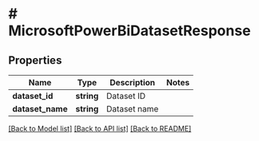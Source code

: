# # MicrosoftPowerBiDatasetResponse

## Properties

Name | Type | Description | Notes
------------ | ------------- | ------------- | -------------
**dataset_id** | **string** | Dataset ID |
**dataset_name** | **string** | Dataset name |

[[Back to Model list]](../../README.md#models) [[Back to API list]](../../README.md#endpoints) [[Back to README]](../../README.md)
